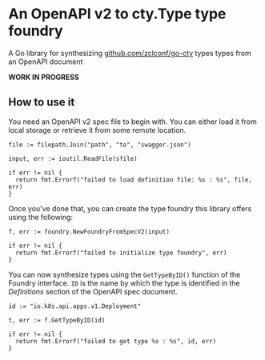 # An OpenAPI v2 to cty.Type type foundry
A Go library for synthesizing [github.com/zclconf/go-cty](https://github.com/zclconf/go-cty) types types from an OpenAPI document

**WORK IN PROGRESS**

## How to use it

You need an OpenAPI v2 spec file to begin with. You can either load it from local storage or retrieve it from some remote location.
```golang
file := filepath.Join("path", "to", "swagger.json")

input, err := ioutil.ReadFile(sfile)

if err != nil {
  return fmt.Errorf("failed to load definition file: %s : %s", file, err)
}
```
Once you've done that, you can create the type foundry this library offers using the following:
```golang
f, err := foundry.NewFoundryFromSpecV2(input)

if err != nil {
  return fmt.Errorf("failed to initialize type foundry", err)
}
```
You can now synthesize types using the `GetTypeByID()` function of the Foundry interface. `ID` is the name by which the type is identified in the *Definitions* section of the OpenAPI spec document.
```golang
id := "io.k8s.api.apps.v1.Deployment"

t, err := f.GetTypeByID(id)

if err != nil {
  return fmt.Errorf("failed to get type %s : %s", id, err)
}
```
